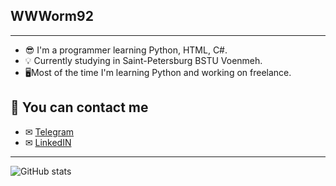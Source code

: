 ## WWWorm92
___

- 😎 I'm a programmer learning Python, HTML, C#.
- 💡 Currently studying in Saint-Petersburg BSTU Voenmeh.
- 🖥Most of the time I'm learning Python and working on freelance.


## 🤝 You can contact me
+ ✉ [Telegram](https://t.me/wwworm92)
+ ✉ [LinkedIN](https://linkedin.com/wwworm92)

___
![GitHub stats](https://github-readme-stats.vercel.app/api?username=wwworm92&show_icons=true&theme=github_dark)
